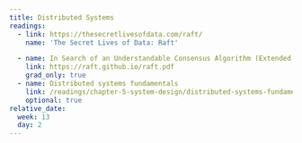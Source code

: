 ```yaml
---
title: Distributed Systems
readings:
  - link: https://thesecretlivesofdata.com/raft/
    name: 'The Secret Lives of Data: Raft'

  - name: In Search of an Understandable Consensus Algorithm (Extended Version)
    link: https://raft.github.io/raft.pdf
    grad_only: true
  - name: Distributed systems fundamentals
    link: /readings/chapter-5-system-design/distributed-systems-fundamentals/
    optional: true
relative_date:
  week: 13
  day: 2
---
```

